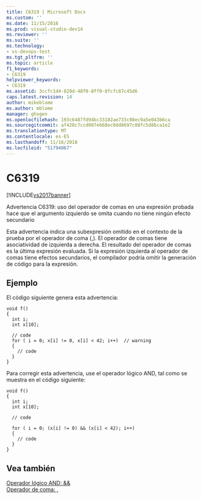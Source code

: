```yaml
---
title: C6319 | Microsoft Docs
ms.custom: ''
ms.date: 11/15/2016
ms.prod: visual-studio-dev14
ms.reviewer: ''
ms.suite: ''
ms.technology:
- vs-devops-test
ms.tgt_pltfrm: ''
ms.topic: article
f1_keywords:
- C6319
helpviewer_keywords:
- C6319
ms.assetid: 3ccfc1d4-820d-48f0-8ff0-8fcfc87c45d6
caps.latest.revision: 14
author: mikeblome
ms.author: mblome
manager: ghogen
ms.openlocfilehash: 193c6487fd94bc33182ae733c08ec9a5e043b6ca
ms.sourcegitcommit: af428c7ccd007e668ec0dd8697c88fc5d8bca1e2
ms.translationtype: MT
ms.contentlocale: es-ES
ms.lasthandoff: 11/16/2018
ms.locfileid: "51794067"
---
```

# <a name="c6319"></a>C6319
[!INCLUDE[vs2017banner](../includes/vs2017banner.md)]

Advertencia C6319: uso del operador de comas en una expresión probada hace que el argumento izquierdo se omita cuando no tiene ningún efecto secundario  
  
 Esta advertencia indica una subexpresión omitido en el contexto de la prueba por el operador de coma (,). El operador de comas tiene asociatividad de izquierda a derecha. El resultado del operador de comas es la última expresión evaluada. Si la expresión izquierda al operador de comas tiene efectos secundarios, el compilador podría omitir la generación de código para la expresión.  
  
## <a name="example"></a>Ejemplo  
 El código siguiente genera esta advertencia:  
  
```  
void f()  
{  
  int i;  
  int x[10];  
  
  // code   
  for ( i = 0; x[i] != 0, x[i] < 42; i++)  // warning  
  {  
    // code  
  }  
}  
```  
  
 Para corregir esta advertencia, use el operador lógico AND, tal como se muestra en el código siguiente:  
  
```  
void f()  
{  
  int i;  
  int x[10];  
  
  // code   
  
  for ( i = 0; (x[i] != 0) && (x[i] < 42); i++)   
  {  
    // code  
  }  
}   
```  
  
## <a name="see-also"></a>Vea también  
 [Operador lógico AND: &&](http://msdn.microsoft.com/library/50cfa664-a8c4-4b31-9bab-2f80d7cd2d1f)   
 [Operador de coma: ,](http://msdn.microsoft.com/library/38e0238e-19da-42ba-ae62-277bfdab6090)



